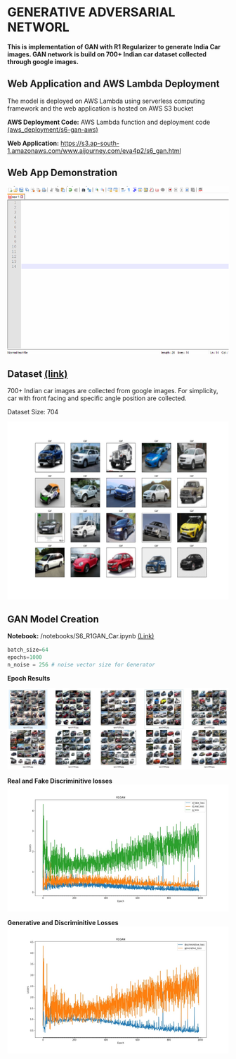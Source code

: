 # GENERATIVE ADVERSARIAL NETWORL

**This is implementation of GAN with R1 Regularizer to generate India Car images. GAN network is build on 700+ Indian car dataset collected through google images.**

## Web Application and AWS Lambda Deployment

The model is deployed on AWS Lambda using serverless computing framework and the web application is hosted on AWS S3 bucket

**AWS Deployment Code:** AWS Lambda function and deployment code [(aws_deployment/s6-gan-aws)](aws_deployment/s6-gan-aws)
 
**Web Application:** https://s3.ap-south-1.amazonaws.com/www.aijourney.com/eva4p2/s6_gan.html


## Web App Demonstration

![demo](doc_images/s6_demo_gan.gif)


## Dataset [(link)](https://drive.google.com/file/d/1RT85hbmnCWRHu4Dl9EsJ38urlD1O0KkZ/view?usp=sharing)

700+ Indian car images are collected from google images. For simplicity, car with front facing and specific angle position are collected.

Dataset Size: 704

![sample](doc_images/dataset_samples.jpg)

## GAN Model Creation
 
**Notebook:** /notebooks/S6_R1GAN_Car.ipynb [(Link)](notebooks/S6_R1GAN_Car.ipynb)

```python
batch_size=64
epochs=1000
n_noise = 256 # noise vector size for Generator
```

**Epoch Results**

![result](doc_images/epoch_results.jpg)

**Real and Fake Discriminitive losses**
![result](doc_images/losses_plot.jpg)

**Generative and Discriminitive Losses**
![result](doc_images/d_g_losses_plot.jpg)




